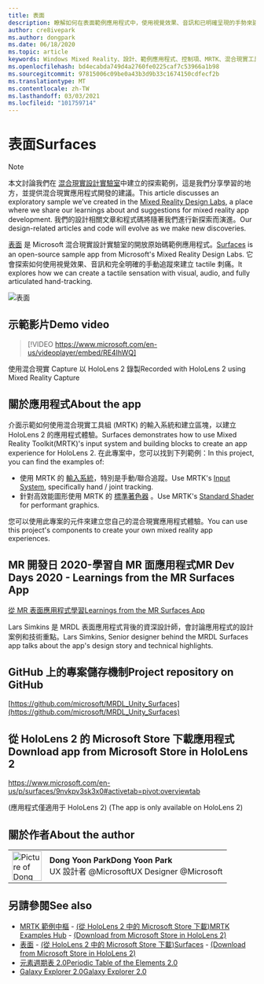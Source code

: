 ```yaml
---
title: 表面
description: 瞭解如何在表面範例應用程式中，使用視覺效果、音訊和已明確呈現的手勢來建立 tactile sensations。
author: cre8ivepark
ms.author: dongpark
ms.date: 06/18/2020
ms.topic: article
keywords: Windows Mixed Reality、設計、範例應用程式、控制項、MRTK、混合現實工具組、Unity、範例應用程式、範例應用程式、開放原始碼、Microsoft Store、HoloLens、混合現實耳機、windows Mixed reality 耳機、虛擬實境耳機
ms.openlocfilehash: bd4ecabda749d4a2760fe0225caf7c53966a1b98
ms.sourcegitcommit: 97815006c09be0a43b3d9b33c1674150cdfecf2b
ms.translationtype: MT
ms.contentlocale: zh-TW
ms.lasthandoff: 03/03/2021
ms.locfileid: "101759714"
---
```

# <a name="surfaces"></a><span data-ttu-id="2274a-104">表面</span><span class="sxs-lookup"><span data-stu-id="2274a-104">Surfaces</span></span>

>[!NOTE]
><span data-ttu-id="2274a-105">本文討論我們在 [混合現實設計實驗室](https://github.com/Microsoft/MRDesignLabs_Unity)中建立的探索範例，這是我們分享學習的地方，並提供混合現實應用程式開發的建議。</span><span class="sxs-lookup"><span data-stu-id="2274a-105">This article discusses an exploratory sample we’ve created in the [Mixed Reality Design Labs](https://github.com/Microsoft/MRDesignLabs_Unity), a place where we share our learnings about and suggestions for mixed reality app development.</span></span> <span data-ttu-id="2274a-106">我們的設計相關文章和程式碼將隨著我們進行新探索而演進。</span><span class="sxs-lookup"><span data-stu-id="2274a-106">Our design-related articles and code will evolve as we make new discoveries.</span></span>

<span data-ttu-id="2274a-107">[表面](https://github.com/microsoft/MRDL_Unity_Surfaces)  是 Microsoft 混合現實設計實驗室的開放原始碼範例應用程式。</span><span class="sxs-lookup"><span data-stu-id="2274a-107">[Surfaces](https://github.com/microsoft/MRDL_Unity_Surfaces)  is an open-source sample app from Microsoft's Mixed Reality Design Labs.</span></span> <span data-ttu-id="2274a-108">它會探索如何使用視覺效果、音訊和完全明確的手動追蹤來建立 tactile 刺痛。</span><span class="sxs-lookup"><span data-stu-id="2274a-108">It explores how we can create a tactile sensation with visual, audio, and fully articulated hand-tracking.</span></span>

![表面](images/MRDL_Surfaces_1.jpg)

## <a name="demo-video"></a><span data-ttu-id="2274a-110">示範影片</span><span class="sxs-lookup"><span data-stu-id="2274a-110">Demo video</span></span> 

> [!VIDEO https://www.microsoft.com/en-us/videoplayer/embed/RE4IhWQ]

<span data-ttu-id="2274a-111">使用混合現實 Capture 以 HoloLens 2 錄製</span><span class="sxs-lookup"><span data-stu-id="2274a-111">Recorded with HoloLens 2 using Mixed Reality Capture</span></span>

## <a name="about-the-app"></a><span data-ttu-id="2274a-112">關於應用程式</span><span class="sxs-lookup"><span data-stu-id="2274a-112">About the app</span></span>

<span data-ttu-id="2274a-113">介面示範如何使用混合現實工具組 (MRTK) 的輸入系統和建立區塊，以建立 HoloLens 2 的應用程式體驗。</span><span class="sxs-lookup"><span data-stu-id="2274a-113">Surfaces demonstrates how to use Mixed Reality Toolkit(MRTK)'s input system and building blocks to create an app experience for HoloLens 2.</span></span> <span data-ttu-id="2274a-114">在此專案中，您可以找到下列範例：</span><span class="sxs-lookup"><span data-stu-id="2274a-114">In this project, you can find the examples of:</span></span>
- <span data-ttu-id="2274a-115">使用 MRTK 的 [輸入系統](https://docs.microsoft.com/windows/mixed-reality/mrtk-docs/features/input/overview.md)，特別是手動/聯合追蹤。</span><span class="sxs-lookup"><span data-stu-id="2274a-115">Use MRTK's [Input System](https://docs.microsoft.com/windows/mixed-reality/mrtk-docs/features/input/overview.md), specifically hand / joint tracking.</span></span>
- <span data-ttu-id="2274a-116">針對高效能圖形使用 MRTK 的 [標準著色器](https://docs.microsoft.com/windows/mixed-reality/mrtk-docs/configuration/mrtk-standard-shader.md) 。</span><span class="sxs-lookup"><span data-stu-id="2274a-116">Use MRTK's [Standard Shader](https://docs.microsoft.com/windows/mixed-reality/mrtk-docs/configuration/mrtk-standard-shader.md) for performant graphics.</span></span>

<span data-ttu-id="2274a-117">您可以使用此專案的元件來建立您自己的混合現實應用程式體驗。</span><span class="sxs-lookup"><span data-stu-id="2274a-117">You can use this project's components to create your own mixed reality app experiences.</span></span>

## <a name="mr-dev-days-2020---learnings-from-the-mr-surfaces-app"></a><span data-ttu-id="2274a-118">MR 開發日 2020-學習自 MR 面應用程式</span><span class="sxs-lookup"><span data-stu-id="2274a-118">MR Dev Days 2020 - Learnings from the MR Surfaces App</span></span>

[<span data-ttu-id="2274a-119">從 MR 表面應用程式學習</span><span class="sxs-lookup"><span data-stu-id="2274a-119">Learnings from the MR Surfaces App</span></span>](https://channel9.msdn.com/Shows/Docs-Mixed-Reality/Learnings-from-the-MR-Surfaces-App)

<span data-ttu-id="2274a-120">Lars Simkins 是 MRDL 表面應用程式背後的資深設計師，會討論應用程式的設計案例和技術重點。</span><span class="sxs-lookup"><span data-stu-id="2274a-120">Lars Simkins, Senior designer behind the MRDL Surfaces app talks about the app's design story and technical highlights.</span></span>

## <a name="project-repository-on-github"></a><span data-ttu-id="2274a-121">GitHub 上的專案儲存機制</span><span class="sxs-lookup"><span data-stu-id="2274a-121">Project repository on GitHub</span></span>

[https://github.com/microsoft/MRDL_Unity_Surfaces](https://github.com/microsoft/MRDL_Unity_Surfaces)

## <a name="download-app-from-microsoft-store-in-hololens-2"></a><span data-ttu-id="2274a-122">從 HoloLens 2 的 Microsoft Store 下載應用程式</span><span class="sxs-lookup"><span data-stu-id="2274a-122">Download app from Microsoft Store in HoloLens 2</span></span>

https://www.microsoft.com/en-us/p/surfaces/9nvkpv3sk3x0#activetab=pivot:overviewtab

<span data-ttu-id="2274a-123"> (應用程式僅適用于 HoloLens 2) </span><span class="sxs-lookup"><span data-stu-id="2274a-123">(The app is only available on HoloLens 2)</span></span>

## <a name="about-the-author"></a><span data-ttu-id="2274a-124">關於作者</span><span class="sxs-lookup"><span data-stu-id="2274a-124">About the author</span></span>

<table style="border-collapse:collapse" padding-left="0px">
<tr>
<td style="border-style: none" width="60px"><img alt="Picture of Dong Yoon Park" width="60" height="60" src="images/dongyoonpark.jpg"></td>
<td style="border-style: none"><span data-ttu-id="2274a-125"><b>Dong Yoon Park</b></span><span class="sxs-lookup"><span data-stu-id="2274a-125"><b>Dong Yoon Park</b></span></span><br><span data-ttu-id="2274a-126">UX 設計者 @Microsoft</span><span class="sxs-lookup"><span data-stu-id="2274a-126">UX Designer @Microsoft</span></span></td>
</tr>
</table>

## <a name="see-also"></a><span data-ttu-id="2274a-127">另請參閱</span><span class="sxs-lookup"><span data-stu-id="2274a-127">See also</span></span>

* <span data-ttu-id="2274a-128">[MRTK 範例中樞](https://docs.microsoft.com/windows/mixed-reality/mrtk-docs/features/example-scenes/example-hub.md) - [ (從 HoloLens 2 中的 Microsoft Store 下載)](https://www.microsoft.com/en-us/p/mrtk-examples-hub/9mv8c39l2sj4)</span><span class="sxs-lookup"><span data-stu-id="2274a-128">[MRTK Examples Hub](https://docs.microsoft.com/windows/mixed-reality/mrtk-docs/features/example-scenes/example-hub.md) - [(Download from Microsoft Store in HoloLens 2)](https://www.microsoft.com/en-us/p/mrtk-examples-hub/9mv8c39l2sj4)</span></span>
* <span data-ttu-id="2274a-129">[表面](sampleapp-surfaces.md) - [ (從 HoloLens 2 中的 Microsoft Store 下載)](https://www.microsoft.com/en-us/p/surfaces/9nvkpv3sk3x0)</span><span class="sxs-lookup"><span data-stu-id="2274a-129">[Surfaces](sampleapp-surfaces.md) - [(Download from Microsoft Store in HoloLens 2)](https://www.microsoft.com/en-us/p/surfaces/9nvkpv3sk3x0)</span></span>
* [<span data-ttu-id="2274a-130">元素週期表 2.0</span><span class="sxs-lookup"><span data-stu-id="2274a-130">Periodic Table of the Elements 2.0</span></span>](https://medium.com/@dongyoonpark/bringing-the-periodic-table-of-the-elements-app-to-hololens-2-with-mrtk-v2-a6e3d8362158)
* [<span data-ttu-id="2274a-131">Galaxy Explorer 2.0</span><span class="sxs-lookup"><span data-stu-id="2274a-131">Galaxy Explorer 2.0</span></span>](galaxy-explorer-update.md)
